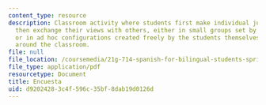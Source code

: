 ```yaml
---
content_type: resource
description: Classroom activity where students first make individual judgments and
  then exchange their views with others, either in small groups set by the instructor,
  or in ad hoc configurations created freely by the students themselves as they walk
  around the classroom.
file: null
file_location: /coursemedia/21g-714-spanish-for-bilingual-students-spring-2003/d92024283c4f596c35bf8dab19d0126d_MIT21G_714S03_encuesta.pdf
file_type: application/pdf
resourcetype: Document
title: Encuesta
uid: d9202428-3c4f-596c-35bf-8dab19d0126d
---
```

